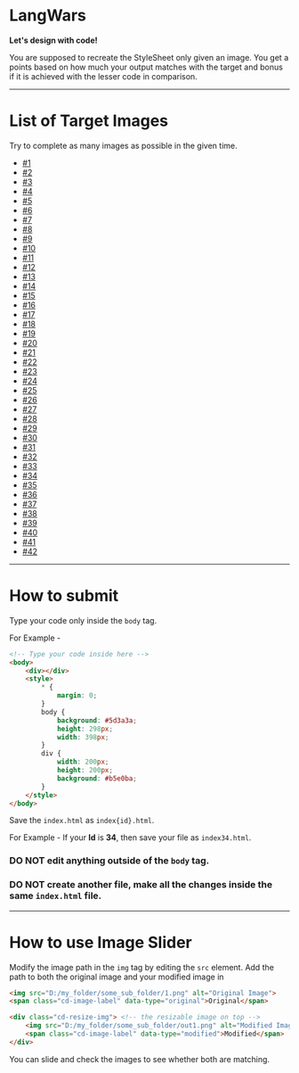 # LangWars

**Let's design with code!**

You are supposed to recreate the StyleSheet only given an image. You get a points based on how much your output matches with the target and bonus if it is achieved with the lesser code in comparison.

---

# List of Target Images

Try to complete as many images as possible in the given time.

- [#1](./files/1.md)
- [#2](./files/2.md)
- [#3](./files/3.md)
- [#4](./files/4.md)
- [#5](./files/5.md)
- [#6](./files/6.md)
- [#7](./files/7.md)
- [#8](./files/8.md)
- [#9](./files/9.md)
- [#10](./files/10.md)
- [#11](./files/11.md)
- [#12](./files/12.md)
- [#13](./files/13.md)
- [#14](./files/14.md)
- [#15](./files/15.md)
- [#16](./files/16.md)
- [#17](./files/17.md)
- [#18](./files/18.md)
- [#19](./files/19.md)
- [#20](./files/20.md)
- [#21](./files/21.md)
- [#22](./files/22.md)
- [#23](./files/23.md)
- [#24](./files/24.md)
- [#25](./files/25.md)
- [#26](./files/26.md)
- [#27](./files/27.md)
- [#28](./files/28.md)
- [#29](./files/29.md)
- [#30](./files/30.md)
- [#31](./files/31.md)
- [#32](./files/32.md)
- [#33](./files/33.md)
- [#34](./files/34.md)
- [#35](./files/35.md)
- [#36](./files/36.md)
- [#37](./files/37.md)
- [#38](./files/38.md)
- [#39](./files/38.md)
- [#40](./files/40.md)
- [#41](./files/41.md)
- [#42](./files/42.md)

---

# How to submit

Type your code only inside the `body` tag.

For Example -

```html
<!-- Type your code inside here -->
<body>
    <div></div>
    <style>
        * {
            margin: 0;
        }
        body {
            background: #5d3a3a;
            height: 298px;
            width: 398px;
        }
        div {
            width: 200px;
            height: 200px;
            background: #b5e0ba;
        }
    </style>
</body>
```

Save the `index.html` as `index{id}.html`.

For Example - If your **Id** is **34**, then save your file as `index34.html`.

### DO NOT edit anything outside of the `body` tag.

### DO NOT create another file, make all the changes inside the same `index.html` file.

---

# How to use Image Slider

Modify the image path in the `img` tag  by editing the `src` element. Add the path to both the original image and your modified image in

```html
<img src="D:/my_folder/some_sub_folder/1.png" alt="Original Image">
<span class="cd-image-label" data-type="original">Original</span>

<div class="cd-resize-img"> <!-- the resizable image on top -->
    <img src="D:/my_folder/some_sub_folder/out1.png" alt="Modified Image">
    <span class="cd-image-label" data-type="modified">Modified</span>
</div>
```

You can slide and check the images to see whether both are matching.